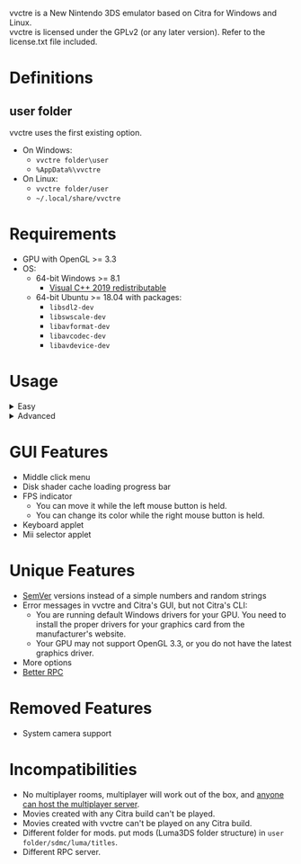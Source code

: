 vvctre is a New Nintendo 3DS emulator based on Citra for Windows and Linux.  
vvctre is licensed under the GPLv2 (or any later version).
Refer to the license.txt file included.

# Definitions

## user folder

vvctre uses the first existing option.

- On Windows:
  - `vvctre folder\user`
  - `%AppData%\vvctre`
- On Linux:
  - `vvctre folder/user`
  - `~/.local/share/vvctre`

# Requirements

- GPU with OpenGL >= 3.3
- OS:
  - 64-bit Windows >= 8.1
    - [Visual C++ 2019 redistributable](https://aka.ms/vs/16/release/vc_redist.x64.exe)
  - 64-bit Ubuntu >= 18.04 with packages:
    - `libsdl2-dev`
    - `libswscale-dev`
    - `libavformat-dev`
    - `libavcodec-dev`
    - `libavdevice-dev`

# Usage

<details>
  <summary>Easy</summary>

Ways to use:

- Open vvctre
- Drop a file on the vvctre executable

</details>

<details>
  <summary>Advanced</summary>

Run `vvctre` in a terminal.  
For a list of commands and options, run `vvctre usage`.

</details>

# GUI Features

- Middle click menu
- Disk shader cache loading progress bar
- FPS indicator
  - You can move it while the left mouse button is held.
  - You can change its color while the right mouse button is held.
- Keyboard applet
- Mii selector applet

# Unique Features

- [SemVer](https://semver.org/) versions instead of a simple numbers and random strings
- Error messages in vvctre and Citra's GUI, but not Citra's CLI:
  - You are running default Windows drivers for your GPU. You need to install the proper drivers for your graphics card from the manufacturer's website.
  - Your GPU may not support OpenGL 3.3, or you do not have the latest graphics driver.
- More options
- [Better RPC](RPC.md)

# Removed Features

- System camera support

# Incompatibilities

- No multiplayer rooms, multiplayer will work out of the box, and [anyone can host the multiplayer server](https://github.com/vvanelslande/vvctre-multiplayer.glitch.me).
- Movies created with any Citra build can't be played.
- Movies created with vvctre can't be played on any Citra build.
- Different folder for mods. put mods (Luma3DS folder structure) in `user folder/sdmc/luma/titles`.
- Different RPC server.

